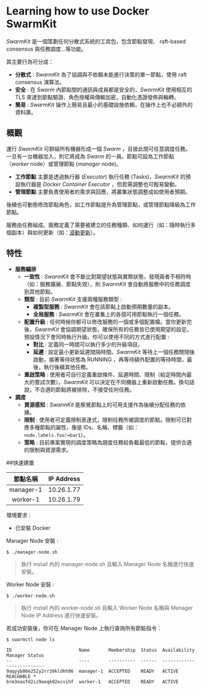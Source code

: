 # Learning how to use Docker SwarmKit

*SwarmKit* 是一個策劃任何分散式系統的工具包，包含節點發現、 raft-based consensus 與任務調度...等功能。

其主要行為可分成：

- **分散式** : *SwarmKit* 為了協調與不依賴未能進行決策的單一節點，使用 raft consensus 演算法。
- **安全** : 在 *Swarm* 內節點間的通訊與成員都是安全的，*SwarmKit* 使用相互的 TLS 來達到節點驗證、角色授權與傳輸加密，自動化憑證發佈與輪轉。
- **簡易** : *SwarmKit* 操作上簡易且最小的基礎設施依賴，在操作上也不必額外的資料庫。

## 概觀

運行 *SwarmKit* 可群組所有機器形成一個 *Swarm* ，且彼此間可任意調度任務。一旦有一台機器加入，則它將成為 *Swarm* 的一員。節點可設為工作節點（*worker* node）或管理節點 (*manager* node)。

- **工作節點** 主要是透過執行器 (*Executor*) 執行任務 (Tasks)，*SwarmKit* 的預設執行器是 *Docker Container Executor* ，但若需調整也可輕易變動。
- **管理節點** 主要負責使用者的需求與回應，將叢集狀態調整成如使用者預期。

後續也可動態修改節點角色，如工作節點提升為管理節點，或管理節點降級為工作節點。

服務由任務組成。服務定義了需要被建立的任務種類、如何運行（如：隨時執行多個副本）與如何更新（如：[滾動更新](https://zh.wikipedia.org/wiki/%E6%BB%9A%E5%8A%A8%E6%9B%B4%E6%96%B0)）。

## 特性

- **服務編排** 
	- **一致性** : *SwarmKit* 會不斷比對期望狀態與實際狀態，發現兩者不相符時（如：服務擴展、節點失效），則 *SwarmKit* 會自動將服務中的任務調度到其他節點。
	- **類型** : 目前 *SwarmKit* 支援兩種服務類型 : 
		- **複製型服務** : *SwarmKit* 會在該節點上啟動預期數量的副本。
		- **全局服務** : *SwarmKit* 會在叢集上的各個可用節點執行一個任務。
	- **配置升級** : 任何時候你都可以修改服務的一個或多個配置檔。當你更新完後，*SwarmKit* 會協調期望狀態，確保所有的任務皆已使用期望的設定。預設情況下會同時執行升級。你可以使用不同的方式進行配置 : 
		- **對比** : 定義同一時間可以執行多少的升級項目。
		- **延遲** : 設定最小更新延遲間隔時間。*SwarmKit* 等待上一個任務關閉後啟動，接著等待狀態為 RUNNING ，再等待額外配置的等待時間，最後，執行後續其他任務。
	- **重啟策略** : 使用者可自行定義重啟條件、延遲時間、限制（給定時間內最大的嘗試次數）。*SwarmKit* 可以決定在不同機器上重新啟動任務。換句話說，不合適的節點將被排除，不接受任何任務。
- **調度**
	- **資源感知** : *SwarmKit* 能察覺節點上的可用支援作為後續分配任務的依據。
	- **限制** : 使用者可定義限制表達式，限制任務所被調度的節點。限制可已對應多種節點的屬性，像是 IDs、名稱、標籤（如：`node.labels.foo!=bar1`）。
	- **策略** : 目前專案實現的調度策略為調度任務給負載最低的節點，提供合適的限制與資源需求。

##快速建置

| 節點名稱   | IP Address |
|:---------:|:----------:|
| manager-1 | 10.26.1.77 |
| worker-1  | 10.26.1.79 |


環境要求 : 
  
  - 已安裝 Docker

Manager Node 安裝 : 
  
```
$ ./manager-node.sh 

```

>  執行 install 內的 manager-node.sh 且輸入 Manager Node 名稱進行快速安裝。

Worker Node 安裝 :

```
$ ./worker-node.sh 

```

>  執行 install 內的 worker-node.sh 且輸入 Worker Node 名稱與 Manager Node IP Address 進行快速安裝。

若成功安裝後，你可在 Manager Node 上執行查詢所有節點指令：

```
$ swarmctl node ls

ID                         Name       Membership  Status  Availability  Manager Status
--                         ----       ----------  ------  ------------  --------------
9aqyyb00e252y2rr39kldhh06  manager-1  ACCEPTED    READY   ACTIVE        REACHABLE *
brm3eaxfd2iz9aeqk02ecvihf  worker-1   ACCEPTED    READY   ACTIVE
```
